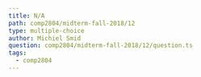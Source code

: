 ```yaml
---
title: N/A
path: comp2804/midterm-fall-2018/12
type: multiple-choice
author: Michiel Smid
question: comp2804/midterm-fall-2018/12/question.ts
tags:
  - comp2804
---
```

